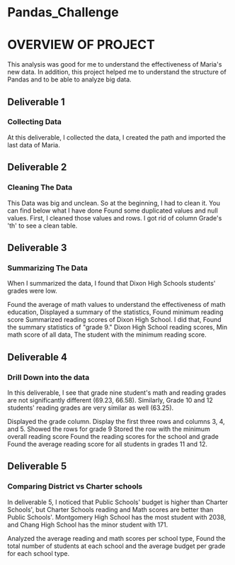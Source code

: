 
# Pandas_Challenge

# OVERVIEW OF PROJECT
This analysis was good for me to understand the effectiveness of Maria's new data. In addition, this project helped me to understand the structure of Pandas and to be able to analyze big data.

## Deliverable 1
### Collecting Data
At this deliverable, I collected the data, I created the path and imported the last data of Maria.

## Deliverable 2
### Cleaning The Data
This Data was big and unclean. So at the beginning, I had to clean it. You can find below what I have done
Found some duplicated values and null values. First, I cleaned those values and rows.
I got rid of column Grade's 'th' to see a clean table.

## Deliverable 3
### Summarizing The Data
When I summarized the data, I found that Dixon High Schools students' grades were low.

Found the average of math values to understand the effectiveness of math education,
Displayed a summary of the statistics,
Found minimum reading score
Summarized reading scores of Dixon High School. I did that,
Found the summary statistics of "grade 9."
Dixon High School reading scores,
Min math score of all data,
The student with the minimum reading score.

## Deliverable 4
### Drill Down into the data
In this deliverable, I see that grade nine student's math and reading grades are not significantly different (69.23, 66.58). Similarly, Grade 10 and 12 students' reading grades are very similar as well (63.25).

Displayed the grade column.
Display the first three rows and columns 3, 4, and 5.
Showed the rows for grade 9
Stored the row with the minimum overall reading score
Found the reading scores for the school and grade
Found the average reading score for all students in grades 11 and 12.

## Deliverable 5
### Comparing District vs Charter schools
In deliverable 5, I noticed that Public Schools' budget is higher than Charter Schools', but Charter Schools reading and Math scores are better than Public Schools'. Montgomery High School has the most student with 2038, and Chang High School has the minor student with 171.

Analyzed the average reading and math scores per school type,
Found the total number of students at each school and the average budget per grade for each school type.

